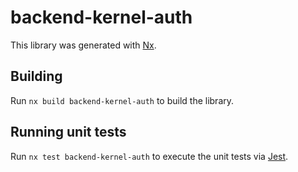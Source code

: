 # backend-kernel-auth

This library was generated with [Nx](https://nx.dev).

## Building

Run `nx build backend-kernel-auth` to build the library.

## Running unit tests

Run `nx test backend-kernel-auth` to execute the unit tests via [Jest](https://jestjs.io).
